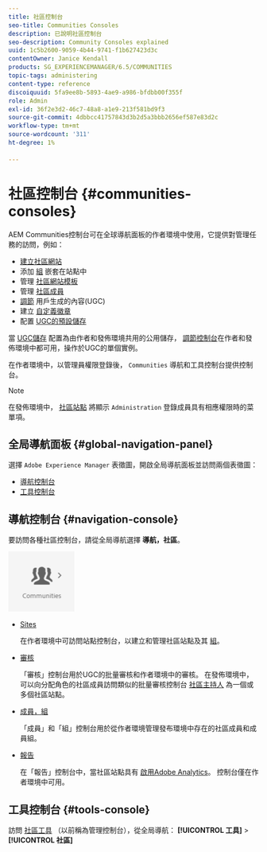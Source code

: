 ```yaml
---
title: 社區控制台
seo-title: Communities Consoles
description: 已說明社區控制台
seo-description: Community Consoles explained
uuid: 1c5b2600-9059-4b44-9741-f1b627423d3c
contentOwner: Janice Kendall
products: SG_EXPERIENCEMANAGER/6.5/COMMUNITIES
topic-tags: administering
content-type: reference
discoiquuid: 5fa9ee8b-5893-4ae9-a986-bfdbb00f355f
role: Admin
exl-id: 36f2e3d2-46c7-48a8-a1e9-213f581bd9f3
source-git-commit: 4dbbcc41757843d3b2d5a3bbb2656ef587e83d2c
workflow-type: tm+mt
source-wordcount: '311'
ht-degree: 1%

---
```


# 社區控制台 {#communities-consoles}

AEM Communities控制台可在全球導航面板的作者環境中使用，它提供對管理任務的訪問，例如：

* [建立社區網站](sites-console.md)
* 添加 [組](groups.md) 嵌套在站點中
* 管理 [社區網站模板](sites.md)
* 管理 [社區成員](members.md)
* [調節](moderate-ugc.md) 用戶生成的內容(UGC)
* 建立 [自定義徽章](badges.md)
* 配置 [UGC的預設儲存](srp-config.md)

當 [UGC儲存](working-with-srp.md) 配置為由作者和發佈環境共用的公用儲存， [調節控制台](moderation.md)在作者和發佈環境中都可用，操作於UGC的單個實例。

在作者環境中，以管理員權限登錄後， `Communities` 導航和工具控制台提供控制台。

>[!NOTE]
>
>在發佈環境中， [社區站點](sites-console.md) 將顯示 `Administration` 登錄成員具有相應權限時的菜單項。

## 全局導航面板 {#global-navigation-panel}

選擇 `Adobe Experience Manager` 表徵圖，開啟全局導航面板並訪問兩個表徵圖：

* [導航控制台](#navigation-console)
* [工具控制台](tools.md)

## 導航控制台 {#navigation-console}

要訪問各種社區控制台，請從全局導航選擇 **導航，社區**。

![社群](assets/communities.png)

* [Sites](sites-console.md)

   在作者環境中可訪問站點控制台，以建立和管理社區站點及其 [組](groups.md)。

* [審核](moderation.md)

   「審核」控制台用於UGC的批量審核和作者環境中的審核。 在發佈環境中，可以向分配角色的社區成員訪問類似的批量審核控制台 [社區主持人](users.md#publishenvironmentusersandgroups) 為一個或多個社區站點。

* [成員，組](members.md)

   「成員」和「組」控制台用於從作者環境管理發布環境中存在的社區成員和成員組。

* [報告](reports.md)

   在「報告」控制台中，當社區站點具有 [啟用Adobe Analytics](sites-console.md#analytics)。 控制台僅在作者環境中可用。

## 工具控制台 {#tools-console}

訪問 [社區工具](tools.md) （以前稱為管理控制台），從全局導航： **[!UICONTROL 工具]** > **[!UICONTROL 社區]**

